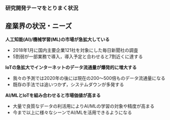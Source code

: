 ### 研究開発テーマをとりまく状況
## 産業界の状況・ニーズ

**人工知能(AI)/機械学習(ML)の市場が急拡大している**

* 2018年1月に国内主要企業121社を対象にした毎日新聞社の調査
* 5割弱が一部業務で導入，導入予定と合わせると7割近くに達する

**IoTの急拡大でインターネットのデータ流通量が爆発的に増大する**

* 我々の予測では2020年の後には現在の200〜500倍ものデータ流通量になる
* 既存の手法では追いつかず，システムダウンが多発する

**AI/MLとIoTを組み合わせると市場価値が高まる**

* 大量で良質なデータの利活用によりAI/MLの学習の対象や精度が高まる
* 今まで以上に様々なシーンでAI/MLを活用できるようになる
